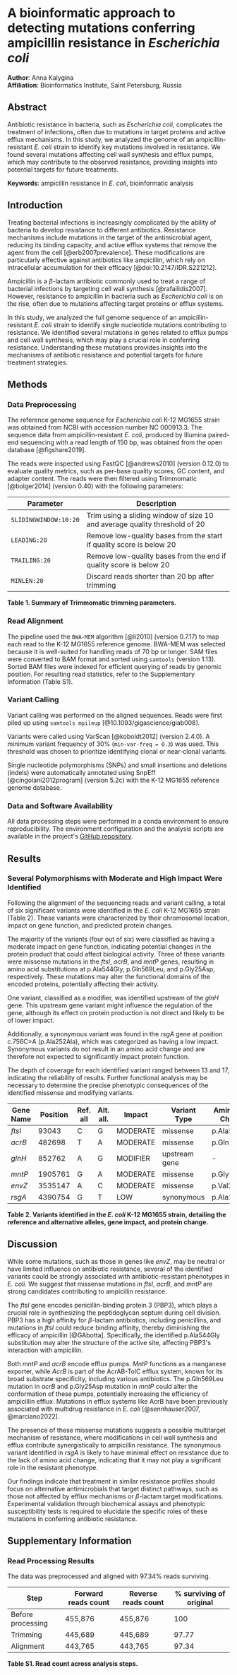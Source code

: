 # A bioinformatic approach to detecting mutations conferring ampicillin resistance in *Escherichia coli*

**Author**: Anna Kalygina  
**Affiliation**: Bioinformatics Institute, Saint Petersburg, Russia

## Abstract
Antibiotic resistance in bacteria, such as *Escherichia coli*, complicates the treatment of infections, often due to mutations in target proteins and active efflux mechanisms. In this study, we analyzed the genome of an ampicillin-resistant *E. coli* strain to identify key mutations involved in resistance. We found several mutations affecting cell wall synthesis and efflux pumps, which may contribute to the observed resistance, providing insights into potential targets for future treatments.

**Keywords**: ampicillin resistance in *E. coli*, bioinformatic analysis

## Introduction
Treating bacterial infections is increasingly complicated by the ability of bacteria to develop resistance to different antibiotics. Resistance mechanisms include mutations in the target of the antimicrobial agent, reducing its binding capacity, and active efflux systems that remove the agent from the cell [@erb2007prevalence]. These modifications are particularly effective against antibiotics like ampicillin, which rely on intracellular accumulation for their efficacy [@doi:10.2147/IDR.S221212].

Ampicillin is a $\beta$-lactam antibiotic commonly used to treat a range of bacterial infections by targeting cell wall synthesis [@rafailidis2007]. However, resistance to ampicillin in bacteria such as *Escherichia coli* is on the rise, often due to mutations affecting target proteins or efflux systems.

In this study, we analyzed the full genome sequence of an ampicillin-resistant *E. coli* strain to identify single nucleotide mutations contributing to resistance. We identified several mutations in genes related to efflux pumps and cell wall synthesis, which may play a crucial role in conferring resistance. Understanding these mutations provides insights into the mechanisms of antibiotic resistance and potential targets for future treatment strategies.

## Methods

### Data Preprocessing
The reference genome sequence for *Escherichia coli* K-12 MG1655 strain was obtained from NCBI with accession number NC 000913.3. The sequence data from ampicillin-resistant *E. coli*, produced by Illumina paired-end sequencing with a read length of 150 bp, was obtained from the open database [@figshare2019].

The reads were inspected using FastQC [@andrews2010] (version 0.12.0) to evaluate quality metrics, such as per-base quality scores, GC content, and adapter content. The reads were then filtered using Trimmomatic [@bolger2014] (version 0.40) with the following parameters:

| **Parameter**         | **Description**                                                            |
|-----------------------|----------------------------------------------------------------------------|
| `SLIDINGWINDOW:10:20` | Trim using a sliding window of size 10 and average quality threshold of 20 |
| `LEADING:20`          | Remove low-quality bases from the start if quality score is below 20       |
| `TRAILING:20`         | Remove low-quality bases from the end if quality score is below 20         |
| `MINLEN:20`           | Discard reads shorter than 20 bp after trimming                            |

**Table 1. Summary of Trimmomatic trimming parameters.**

### Read Alignment
The pipeline used the `BWA-MEM` algorithm [@li2010] (version 0.7.17) to map each read to the K-12 MG1655 reference genome. BWA-MEM was selected because it is well-suited for handling reads of 70 bp or longer. SAM files were converted to BAM format and sorted using `samtools` (version 1.13). Sorted BAM files were indexed for efficient querying of reads by genomic position. For resulting read statistics, refer to the Supplementary Information (Table S1).

### Variant Calling
Variant calling was performed on the aligned sequences. Reads were first piled up using `samtools mpileup` [@10.1093/gigascience/giab008].

Variants were called using VarScan [@koboldt2012] (version 2.4.0). A minimum variant frequency of 30% (`min-var-freq = 0.3`) was used. This threshold was chosen to prioritize identifying clonal or near-clonal variants.

Single nucleotide polymorphisms (SNPs) and small insertions and deletions (indels) were automatically annotated using SnpEff [@cingolani2012program] (version 5.2c) with the K-12 MG1655 reference genome database.

### Data and Software Availability
All data processing steps were performed in a conda environment to ensure reproducibility. The environment configuration and the analysis scripts are available in the project's [GitHub repository](https://github.com/AnnaKalygina/AntibioticResistance_HW1).

## Results

### Several Polymorphisms with Moderate and High Impact Were Identified
Following the alignment of the sequencing reads and variant calling, a total of six significant variants were identified in the *E. coli* K-12 MG1655 strain (Table 2). These variants were characterized by their chromosomal location, impact on gene function, and predicted protein changes.

The majority of the variants (four out of six) were classified as having a moderate impact on gene function, indicating potential changes in the protein product that could affect biological activity. Three of these variants were missense mutations in the *ftsI*, *acrB*, and *mntP* genes, resulting in amino acid substitutions at p.Ala544Gly, p.Gln569Leu, and p.Gly25Asp, respectively. These mutations may alter the functional domains of the encoded proteins, potentially affecting their activity.

One variant, classified as a modifier, was identified upstream of the *glnH* gene. This upstream gene variant might influence the regulation of the gene, although its effect on protein production is not direct and likely to be of lower impact.

Additionally, a synonymous variant was found in the *rsgA* gene at position c.756C>A (p.Ala252Ala), which was categorized as having a low impact. Synonymous variants do not result in an amino acid change and are therefore not expected to significantly impact protein function.

The depth of coverage for each identified variant ranged between 13 and 17, indicating the reliability of results. Further functional analysis may be necessary to determine the precise phenotypic consequences of the identified missense and modifying variants.

| **Gene Name** | **Position** | **Ref. all** | **Alt. all.** | **Impact** | **Variant Type**  | **Amino Acid Change** |
|---------------|--------------|--------------|---------------|------------|-------------------|-----------------------|
| *ftsI*        | 93043        | C            | G             | MODERATE   | missense          | p.Ala544Gly           |
| *acrB*        | 482698       | T            | A             | MODERATE   | missense          | p.Gln569Leu           |
| *glnH*        | 852762       | A            | G             | MODIFIER   | upstream gene     | -                     |
| *mntP*        | 1905761      | G            | A             | MODERATE   | missense          | p.Gly25Asp            |
| *envZ*        | 3535147      | A            | C             | MODERATE   | missense          | p.Val241Gly           |
| *rsgA*        | 4390754      | G            | T             | LOW        | synonymous        | p.Ala252Ala           |

**Table 2. Variants identified in the *E. coli* K-12 MG1655 strain, detailing the reference and alternative alleles, gene impact, and protein change.**

## Discussion
While some mutations, such as those in genes like *envZ*, may be neutral or have limited influence on antibiotic resistance, several of the identified variants could be strongly associated with antibiotic-resistant phenotypes in *E. coli*. We suggest that missense mutations in *ftsI*, *acrB*, and *mntP* are strong candidates contributing to ampicillin resistance.

The *ftsI* gene encodes penicillin-binding protein 3 (PBP3), which plays a crucial role in synthesizing the peptidoglycan septum during cell division. PBP3 has a high affinity for $\beta$-lactam antibiotics, including penicillins, and mutations in *ftsI* could reduce binding affinity, thereby diminishing the efficacy of ampicillin [@GAbotta]. Specifically, the identified p.Ala544Gly substitution may alter the structure of the active site, affecting PBP3's interaction with ampicillin.

Both *mntP* and *acrB* encode efflux pumps. *MntP* functions as a manganese exporter, while *AcrB* is part of the AcrAB-TolC efflux system, known for its broad substrate specificity, including various antibiotics. The p.Gln569Leu mutation in *acrB* and p.Gly25Asp mutation in *mntP* could alter the conformation of these pumps, potentially increasing the efficiency of ampicillin efflux. Mutations in efflux systems like AcrB have been previously associated with multidrug resistance in *E. coli* [@sennhauser2007, @marciano2022].

The presence of these missense mutations suggests a possible multitarget mechanism of resistance, where modifications in cell wall synthesis and efflux contribute synergistically to ampicillin resistance. The synonymous variant identified in *rsgA* is likely to have minimal effect on resistance due to the lack of amino acid change, indicating that it may not play a significant role in the resistant phenotype.

Our findings indicate that treatment in similar resistance profiles should focus on alternative antimicrobials that target distinct pathways, such as those not affected by efflux mechanisms or $\beta$-lactam target modifications. Experimental validation through biochemical assays and phenotypic susceptibility tests is required to elucidate the specific roles of these mutations in conferring antibiotic resistance.

## Supplementary Information

### Read Processing Results
The data was preprocessed and aligned with 97.34% reads surviving.

| **Step**             | **Forward reads count** | **Reverse reads count** | **% surviving of original** |
|----------------------|-------------------------|-------------------------|-----------------------------|
| Before processing    | 455,876                 | 455,876                 | 100                         |
| Trimming             | 445,689                 | 445,689                 | 97.77                       |
| Alignment            | 443,765                 | 443,765                 | 97.34                       |

**Table S1. Read count across analysis steps.**
